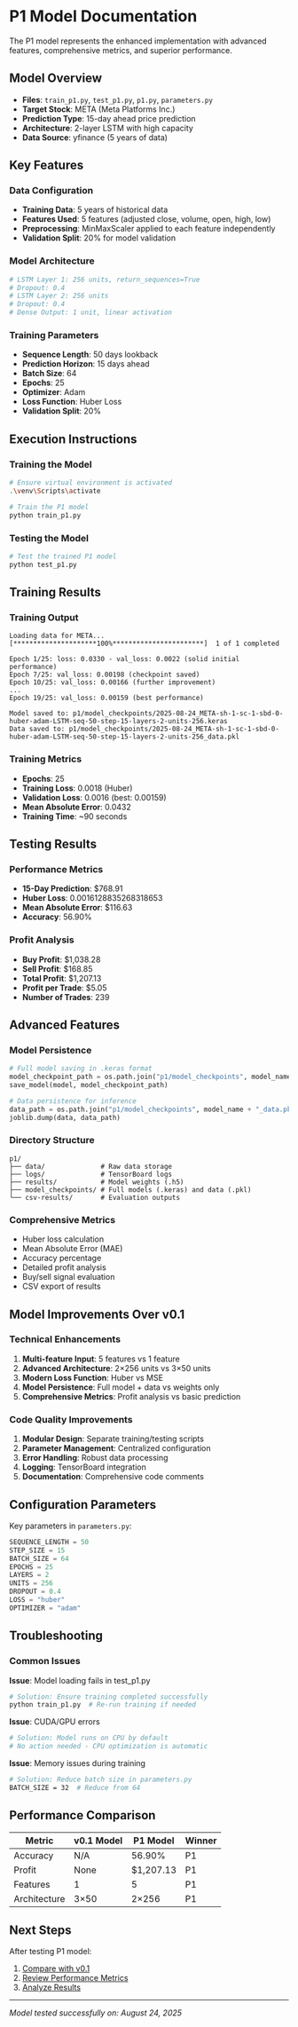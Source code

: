 # P1 Model Documentation

The P1 model represents the enhanced implementation with advanced features, comprehensive metrics, and superior performance.

## Model Overview

- **Files**: `train_p1.py`, `test_p1.py`, `p1.py`, `parameters.py`
- **Target Stock**: META (Meta Platforms Inc.)
- **Prediction Type**: 15-day ahead price prediction
- **Architecture**: 2-layer LSTM with high capacity
- **Data Source**: yfinance (5 years of data)

## Key Features

### Data Configuration
- **Training Data**: 5 years of historical data
- **Features Used**: 5 features (adjusted close, volume, open, high, low)
- **Preprocessing**: MinMaxScaler applied to each feature independently
- **Validation Split**: 20% for model validation

### Model Architecture

```python
# LSTM Layer 1: 256 units, return_sequences=True
# Dropout: 0.4
# LSTM Layer 2: 256 units
# Dropout: 0.4  
# Dense Output: 1 unit, linear activation
```

### Training Parameters
- **Sequence Length**: 50 days lookback
- **Prediction Horizon**: 15 days ahead
- **Batch Size**: 64
- **Epochs**: 25
- **Optimizer**: Adam
- **Loss Function**: Huber Loss
- **Validation Split**: 20%

## Execution Instructions

### Training the Model

```bash
# Ensure virtual environment is activated
.\venv\Scripts\activate

# Train the P1 model
python train_p1.py
```

### Testing the Model

```bash
# Test the trained P1 model
python test_p1.py
```

## Training Results

### Training Output
```
Loading data for META...
[*********************100%***********************]  1 of 1 completed

Epoch 1/25: loss: 0.0330 - val_loss: 0.0022 (solid initial performance)
Epoch 7/25: val_loss: 0.00198 (checkpoint saved)
Epoch 10/25: val_loss: 0.00166 (further improvement)
...
Epoch 19/25: val_loss: 0.00159 (best performance)

Model saved to: p1/model_checkpoints/2025-08-24_META-sh-1-sc-1-sbd-0-huber-adam-LSTM-seq-50-step-15-layers-2-units-256.keras
Data saved to: p1/model_checkpoints/2025-08-24_META-sh-1-sc-1-sbd-0-huber-adam-LSTM-seq-50-step-15-layers-2-units-256_data.pkl
```

### Training Metrics
- **Epochs**: 25
- **Training Loss**: 0.0018 (Huber)
- **Validation Loss**: 0.0016 (best: 0.00159)
- **Mean Absolute Error**: 0.0432
- **Training Time**: ~90 seconds

## Testing Results

### Performance Metrics
- **15-Day Prediction**: $768.91
- **Huber Loss**: 0.0016128835268318653
- **Mean Absolute Error**: $116.63
- **Accuracy**: 56.90%

### Profit Analysis
- **Buy Profit**: $1,038.28
- **Sell Profit**: $168.85
- **Total Profit**: $1,207.13
- **Profit per Trade**: $5.05
- **Number of Trades**: 239

## Advanced Features

### Model Persistence
```python
# Full model saving in .keras format
model_checkpoint_path = os.path.join("p1/model_checkpoints", model_name + ".keras")
save_model(model, model_checkpoint_path)

# Data persistence for inference
data_path = os.path.join("p1/model_checkpoints", model_name + "_data.pkl")
joblib.dump(data, data_path)
```

### Directory Structure
```
p1/
├── data/              # Raw data storage
├── logs/              # TensorBoard logs
├── results/           # Model weights (.h5)
├── model_checkpoints/ # Full models (.keras) and data (.pkl)
└── csv-results/       # Evaluation outputs
```

### Comprehensive Metrics
- Huber loss calculation
- Mean Absolute Error (MAE)
- Accuracy percentage
- Detailed profit analysis
- Buy/sell signal evaluation
- CSV export of results

## Model Improvements Over v0.1

### Technical Enhancements
1. **Multi-feature Input**: 5 features vs 1 feature
2. **Advanced Architecture**: 2×256 units vs 3×50 units
3. **Modern Loss Function**: Huber vs MSE
4. **Model Persistence**: Full model + data vs weights only
5. **Comprehensive Metrics**: Profit analysis vs basic prediction

### Code Quality Improvements
1. **Modular Design**: Separate training/testing scripts
2. **Parameter Management**: Centralized configuration
3. **Error Handling**: Robust data processing
4. **Logging**: TensorBoard integration
5. **Documentation**: Comprehensive code comments

## Configuration Parameters

Key parameters in `parameters.py`:
```python
SEQUENCE_LENGTH = 50
STEP_SIZE = 15
BATCH_SIZE = 64
EPOCHS = 25
LAYERS = 2
UNITS = 256
DROPOUT = 0.4
LOSS = "huber"
OPTIMIZER = "adam"
```

## Troubleshooting

### Common Issues

**Issue**: Model loading fails in test_p1.py
```bash
# Solution: Ensure training completed successfully
python train_p1.py  # Re-run training if needed
```

**Issue**: CUDA/GPU errors
```bash
# Solution: Model runs on CPU by default
# No action needed - CPU optimization is automatic
```

**Issue**: Memory issues during training
```bash
# Solution: Reduce batch size in parameters.py
BATCH_SIZE = 32  # Reduce from 64
```

## Performance Comparison

| Metric | v0.1 Model | P1 Model | Winner |
|--------|------------|----------|---------|
| Accuracy | N/A | 56.90% | P1 |
| Profit | None | $1,207.13 | P1 |
| Features | 1 | 5 | P1 |
| Architecture | 3×50 | 2×256 | P1 |

## Next Steps

After testing P1 model:
1. [Compare with v0.1](Model-Comparison.md)
2. [Review Performance Metrics](Performance-Metrics.md)
3. [Analyze Results](Testing-Results.md)

---

*Model tested successfully on: August 24, 2025*
